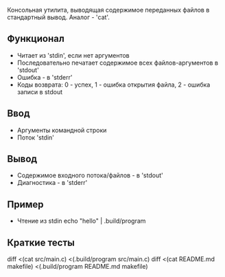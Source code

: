 Консольная утилита, выводящая содержимое переданных файлов в стандартный вывод. Аналог - 'cat'.
## Функционал
- Читает из 'stdin', если нет аргументов
- Последовательно печатает содержимое всех файлов-аргументов в 'stdout'
- Ошибка - в 'stderr'
- Коды возврата: 0 - успех, 1 - ошибка открытия файла, 2 - ошибка записи в stdout

## Ввод
- Аргументы командной строки
- Поток 'stdin'

## Вывод
- Содержимое входного потока/файлов - в 'stdout'
- Диагностика - в 'stderr'

## Пример
- Чтение из stdin
echo "hello" | .build/program

## Краткие тесты
diff <(cat src/main.c) <(.build/program src/main.c)
diff <(cat README.md makefile) <(.build/program README.md makefile)
